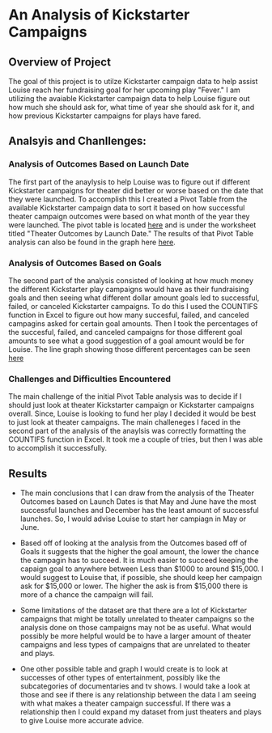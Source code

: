 # An Analysis of Kickstarter Campaigns

## Overview of Project
The goal of this project is to utilze Kickstarter campaign data to help assist Louise reach her fundraising goal for her upcoming play "Fever." I am utilizing the avaiable Kickstarter campaign data to help Louise figure out how much she should ask for, what time of year she should ask for it, and how previous Kickstarter campaigns for plays have fared. 

## Analsyis and Chanllenges: 
### Analysis of Outcomes Based on Launch Date
The first part of the anaylysis to help Louise was to figure out if different Kickstarter campaigns for theater did better or worse based on the date that they were launched. To accomplish this I created a Pivot Table from the available Kickstarter campaign data to sort it based on how successful theater campaign outcomes were based on what month of the year they were launched. The pivot table is located [here](https://github.com/jmerenstein/kickstarter-analysis/blob/main/Kickstarter_Challenge.xlsx) and is under the worksheet titled "Theater Outcomes by Launch Date." The results of that Pivot Table analysis can also be found in the graph here [here](https://github.com/jmerenstein/kickstarter-analysis/blob/main/Theaters_Outcomes_vs_Launch.png). 

### Analysis of Outcomes Based on Goals
The second part of the analysis consisted of looking at how much money the different Kickstarter play campaigns would have as their fundraising goals and then seeing what different dollar amount goals led to successful, failed, or canceled Kickstarter campaigns. To do this I used the COUNTIFS function in Excel to figure out how many succesful, failed, and canceled campagins asked for certain goal amounts. Then I took the percentages of the succesful, failed, and canceled campaigns for those different goal amounts to see what a good suggestion of a goal amount would be for Louise. The line graph showing those different percentages can be seen [here](https://github.com/jmerenstein/kickstarter-analysis/blob/main/Outcomes_vs_Goals.png) 

### Challenges and Difficulties Encountered
The main challenge of the initial Pivot Table analysis was to decide if I should just look at theater Kickstarter campaign or Kickstarter campaigns overall. Since, Louise is looking to fund her play I decided it would be best to just look at theater campaigns. The main challeneges I faced in the second part of the analysis of the anaylsis was correctly formatting the COUNTIFS function in Excel. It took me a couple of tries, but then I was able to accomplish it successfully.

## Results
- The main conclusions that I can draw from the analysis of the Theater Outcomes based on Launch Dates is that May and June have the most successful launches and December has the least amount of successful launches. So, I would advise Louise to start her campiagn in May or June. 

- Based off of looking at the analysis from the Outcomes based off of Goals it suggests that the higher the goal amount, the lower the chance the campagin has to succeed. It is much easier to succeed keeping the capaign goal to anywhere between Less than $1000 to around $15,000. I would suggest to Louise that, if possible, she should keep her campaign ask for $15,000 or lower. The higher the ask is from $15,000 there is more of a chance the campaign will fail. 

- Some limitations of the dataset are that there are a lot of Kickstarter campaigns that might be totally unrelated to theater campaigns so the analysis done on those campaigns may not be as useful. What would possibly be more helpful would be to have a larger amount of theater campaigns and less types of campaigns that are unrelated to theater and plays.

- One other possible table and graph I would create is to look at successes of other types of entertainment, possibly like the subcategories of documentaries and tv shows. I would take a look at those and see if there is any relationship between the data I am seeing with what makes a theater campaign successful. If there was a relationship then I could expand my dataset from just theaters and plays to give Louise more accurate advice. 

